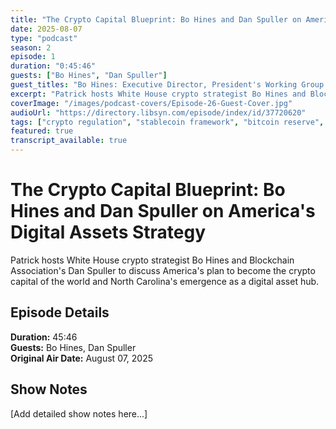 ```yaml
---
title: "The Crypto Capital Blueprint: Bo Hines and Dan Spuller on America's Digital Assets Strategy"
date: 2025-08-07
type: "podcast"
season: 2
episode: 1
duration: "0:45:46"
guests: ["Bo Hines", "Dan Spuller"]
guest_titles: "Bo Hines: Executive Director, President's Working Group on Digital Assets; Former U.S. Representative (NC-13); Dan Spuller: Executive Vice President Industry Affairs, Blockchain Association; Former North Carolina Department of Commerce"
excerpt: "Patrick hosts White House crypto strategist Bo Hines and Blockchain Association's Dan Spuller to discuss America's plan to become the crypto capital of the world and North Carolina's emergence as a digital asset hub."
coverImage: "/images/podcast-covers/Episode-26-Guest-Cover.jpg"
audioUrl: "https://directory.libsyn.com/episode/index/id/37720620"
tags: ["crypto regulation", "stablecoin framework", "bitcoin reserve", "regulatory clarity"]
featured: true
transcript_available: true
---
```


# The Crypto Capital Blueprint: Bo Hines and Dan Spuller on America's Digital Assets Strategy

Patrick hosts White House crypto strategist Bo Hines and Blockchain Association's Dan Spuller to discuss America's plan to become the crypto capital of the world and North Carolina's emergence as a digital asset hub.

## Episode Details

**Duration:** 45:46  
**Guests:** Bo Hines, Dan Spuller  
**Original Air Date:** August 07, 2025

## Show Notes

[Add detailed show notes here...]

